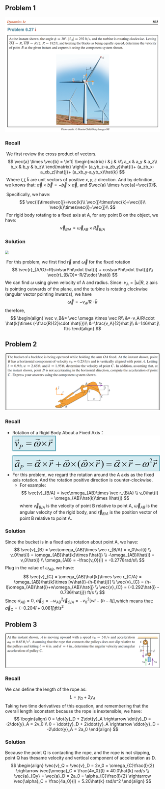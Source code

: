 ## Problem 1

![image-20231107195436910](https://github.com/leishi23/Dynamics_TA/blob/main/Discussion_6_1_Sol/Prob1.png?raw=true)

### Recall

​	We first review the cross product of vectors.
$$
\vec{a} \times \vec{b} = 
\left|
\begin{matrix}
i & j & k\\
a_x & a_y & a_z\\
b_x & b_y & b_z\\
\end{matrix}
\right|=
(a_yb_z-a_zb_y)\hat{i}+
(a_zb_x-a_xb_z)\hat{j}+
(a_xb_y-a_yb_x)\hat{k}
$$
​	Where $\hat{i},\hat{j},\hat{k}$ are unit vectors of positive $x,y,z$ direction. And by definition, we knows that: $\vec{a} \times \vec{b}=-\vec{b} \times \vec{a}$, and $\vec{a} \times \vec{a}=\vec{0}$.

​	Specifically, we have: 
$$
\vec{i}\times\vec{j}=\vec{k}\\
\vec{j}\times\vec{k}=\vec{i}\\
\vec{k}\times\vec{i}=\vec{j}\\
$$
​	For rigid body rotating to a fixed axis at A, for any point B on the object, we have:
$$
\vec{v}_{B/A} = \vec\omega_{AB}\times \vec R_{B/A}
$$

<div style="page-break-after: always;"></div>

### Solution

<img src="D:\UWM\Dynamics_TA\Discussion_6_1_Sol\1.jpg" style="zoom:70%;" />

​	For this problem, we first find $\vec{r}$ and $\vec{\omega}$ for the fixed rotation
$$
\vec{r}_{A/O}=R(sin\varPhi\cdot \hat{i} + cos\varPhi\cdot \hat{j})\\
\vec{r}_{B/O}=-R/2\cdot \hat{i}
$$
  We can find $\omega$ using given velocity of A and radius. Since: $v_A=|\omega| R$, z axis is pointing outwards of the plane, and the turbine is rotating clockwise (angular vector pointing inwards), we have
$$
\vec \omega = -v_A/R\cdot \hat{k}
$$
 therefore,  
$$
\begin{align}
\vec v_B&= \vec \omega \times \vec R\\
&=-v_A/R\cdot \hat{k}\times (-\frac{R}{2}\cdot \hat{i})\\
&=\frac{v_A}{2}\hat j\\
&=146\hat j\ ft/s
\end{align}
$$

<!-- page segamentation -->

<div style="page-break-after: always;"></div>

## Problem 2
![image-20231107195436910](https://github.com/leishi23/Dynamics_TA/blob/main/Discussion_6_1_Sol/Screenshot%202023-11-07%20223331.png?raw=true)

### Recall
- Rotation of a Rigid Body About a Fixed Axis：
![image-20231107195436910](https://github.com/leishi23/Dynamics_TA/blob/main/Discussion_6_1_Sol/Screenshot%202023-11-07%20230329.png?raw=true)
- For this problem, we regard the rotation around the A axis as the fixed axis rotation. And the rotation positive direction is counter-clockwise.
  - For example:
    $$
    \vec{v}_{B/A} = \vec\omega_{AB}\times \vec r_{B/A} \\
    v_0\hat{i} = \omega_{AB}\hat{k}\times l\hat{j} 
    $$
    where $\vec{v}_{B/A}$ is the velocity of point B relative to point A, $\vec\omega_{AB}$ is the angular velocity of the rigid body, and $\vec r_{B/A}$ is the position vector of point B relative to point A.

<div style="page-break-after: always;"></div>

### Solution
Since the bucket is in a fixed axis rotation about point A, we have:
$$
\vec{v}_{B} = \vec\omega_{AB}\times \vec r_{B/A} =  v_0\hat{i} \\
v_0\hat{i} = \omega_{AB}\hat{k}\times l\hat{j} \\
-\omega_{AB}l\hat{i} = v_0\hat{i} \\
\omega_{AB} = -\frac{v_0}{l} = -0.2778rad/s\\
$$
Plug in the value of $\omega_{AB}$, we have:
$$
\vec{v}_{C} = \omega_{AB}\hat{k}\times \vec r_{C/A} =  \omega_{AB}\hat{k}\times [w\hat{i}-(h-l)\hat{j}] \\
\vec{v}_{C} = (h-l)\omega_{AB}\hat{i}+w\omega_{AB}\hat{j} \\
\vec{v}_{C} = (-0.292\hat{i} - 0.736\hat{j}) ft/s \\
$$
Since $\alpha_{AB} = 0$, $\vec{a}_{C} = -\omega_{AB}^2\vec r_{C/A} = -v_0^2[w\hat{i}-(h-l)\hat{j}]$,which means that:
$\vec{a}_{C} = (-0.204\hat{i} + 0.081\hat{j}) ft/s^2$


<!-- page segamentation -->
<div style="page-break-after: always;"></div>

## Problem 3
![image-20231107195436910](https://github.com/leishi23/Dynamics_TA/blob/main/Discussion_6_1_Sol/Screenshot%202023-11-07%20223342.png?raw=true)

### Recall
We can define the length of the rope as:
$$
L = y_D + 2y_A
$$
Taking two time derivatives of this equation, and remembering that the overall length isconstant because the rope is inextensible, we have:
$$
\begin{align}
0 = \dot{y}_D + 2\dot{y}_A \rightarrow \dot{y}_D = -2\dot{y}_A = 2v_0 \\
0 = \ddot{y}_D + 2\ddot{y}_A \rightarrow \ddot{y}_D = -2\ddot{y}_A = 2a_0
\end{align}
$$

### Solution
Because the point Q is contacting the rope, and the rope is not slipping, point Q has thesame velocity and vertical component of acceleration as D.
$$
\begin{align}
\vec{v}_Q = \vec{v}_D = 2v_0 = \omega_{C}\frac{l}{2} \rightarrow \vec{\omega}_C = \frac{4v_0}{l} = 40.0\hat{k} rad/s \\
\vec{a}_{Qy} = \vec{a}_D = 2a_0 = \alpha_{C}\frac{l}{2} \rightarrow \vec{\alpha}_C = \frac{4a_0}{l} = 5.20\hat{k} rad/s^2
\end{align}
$$
